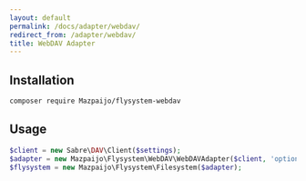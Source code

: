 ```yaml
---
layout: default
permalink: /docs/adapter/webdav/
redirect_from: /adapter/webdav/
title: WebDAV Adapter
---
```


## Installation

```bash
composer require Mazpaijo/flysystem-webdav
```

## Usage

```php
$client = new Sabre\DAV\Client($settings);
$adapter = new Mazpaijo\Flysystem\WebDAV\WebDAVAdapter($client, 'optional/path/prefix');
$flysystem = new Mazpaijo\Flysystem\Filesystem($adapter);
```
